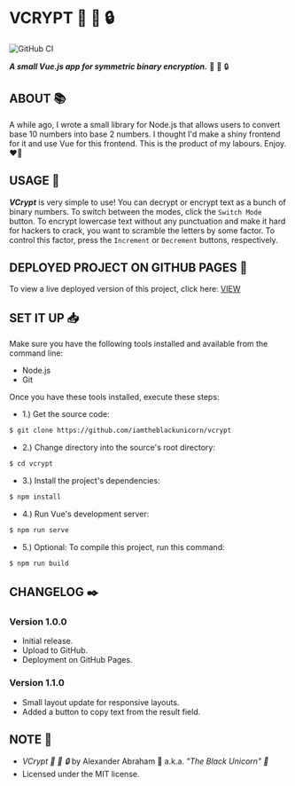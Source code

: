 # VCRYPT :ribbon: :scroll: :lock:

![GitHub CI](https://github.com/iamtheblackunicorn/vcrypt/actions/workflows/vue.yml/badge.svg)

***A small Vue.js app for symmetric binary encryption.*** :ribbon: :scroll: :lock:

## ABOUT :books:

A while ago, I wrote a small library for Node.js that allows users to convert base 10 numbers into base 2 numbers. I thought I'd make a shiny frontend for it and use Vue for this frontend. This is the product of my labours. Enjoy. :heart_on_fire:

## USAGE :hammer:

***VCrypt*** is very simple to use! You can decrypt or encrypt text as a bunch of binary numbers. To switch between the modes, click the `Switch Mode` button. To encrypt lowercase text without any punctuation and make it hard for hackers to crack, you want to scramble the letters by some factor. To control this factor, press the `Increment` or `Decrement` buttons, respectively.

## DEPLOYED PROJECT ON GITHUB PAGES :rocket:

To view a live deployed version of this project, click here: [VIEW](https://blckunicorn.art/vcrypt)

## SET IT UP :inbox_tray:

Make sure you have the following tools installed and available from the command line:

- Node.js
- Git

Once you have these tools installed, execute these steps:

- 1.) Get the source code:

```bash
$ git clone https://github.com/iamtheblackunicorn/vcrypt
```

- 2.) Change directory into the source's root directory:

```bash
$ cd vcrypt
```

- 3.) Install the project's dependencies:

```bash
$ npm install
```

- 4.) Run Vue's development server:

```bash
$ npm run serve
```

- 5.) Optional: To compile this project, run this command:

```bash
$ npm run build
```


## CHANGELOG :black_nib:

### Version 1.0.0

- Initial release.
- Upload to GitHub.
- Deployment on GitHub Pages.

### Version 1.1.0

- Small layout update for responsive layouts.
- Added a button to copy text from the result field.

## NOTE :scroll:

- *VCrypt :ribbon: :scroll: :lock:* by Alexander Abraham :black_heart: a.k.a. *"The Black Unicorn" :unicorn:*
- Licensed under the MIT license.